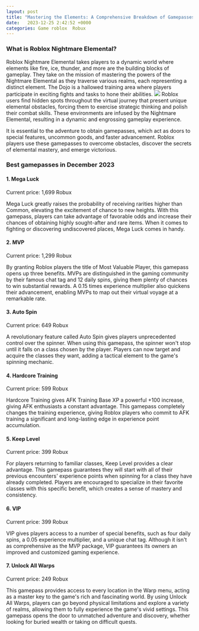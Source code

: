 ```yaml
---
layout: post
title: "Mastering the Elements: A Comprehensive Breakdown of Gamepasses in Roblox Nightmare Elemental"
date:   2023-12-25 2:42:52 +0000
categories: Game roblox  Robux
---
```


### What is Roblox Nightmare Elemental?

Roblox Nightmare Elemental takes players to a dynamic world where elements like fire, ice, thunder, and more are the building blocks of gameplay. They take on the mission of mastering the powers of the Nightmare Elemental as they traverse various realms, each representing a distinct element. The Dojo is a hallowed training area where players participate in exciting fights and tasks to hone their abilities.
![](https://staticg.sportskeeda.com/editor/2023/12/a446b-17035411688507-1920.jpg)
Roblox users find hidden spots throughout the virtual journey that present unique elemental obstacles, forcing them to exercise strategic thinking and polish their combat skills. These environments are infused by the Nightmare Elemental, resulting in a dynamic and engrossing gameplay experience.

It is essential to the adventure to obtain gamepasses, which act as doors to special features, uncommon goods, and faster advancement. Roblox players use these gamepasses to overcome obstacles, discover the secrets of elemental mastery, and emerge victorious.
### Best gamepasses in December 2023

#### 1. Mega Luck

Current price: 1,699 Robux

Mega Luck greatly raises the probability of receiving rarities higher than Common, elevating the excitement of chance to new heights. With this gamepass, players can take advantage of favorable odds and increase their chances of obtaining highly sought-after and rare items. When it comes to fighting or discovering undiscovered places, Mega Luck comes in handy.

#### 2. MVP

Current price: 1,299 Robux

By granting Roblox players the title of Most Valuable Player, this gamepass opens up three benefits. MVPs are distinguished in the gaming community by their famous chat tag and 12 daily spins, giving them plenty of chances to win substantial rewards. A 0.15 times experience multiplier also quickens their advancement, enabling MVPs to map out their virtual voyage at a remarkable rate.

#### 3. Auto Spin

Current price: 649 Robux

A revolutionary feature called Auto Spin gives players unprecedented control over the spinner. When using this gamepass, the spinner won't stop until it falls on a class chosen by the player. Players can now target and acquire the classes they want, adding a tactical element to the game's spinning mechanic.

#### 4. Hardcore Training

Current price: 599 Robux

Hardcore Training gives AFK Training Base XP a powerful +100 increase, giving AFK enthusiasts a constant advantage. This gamepass completely changes the training experience, giving Roblox players who commit to AFK training a significant and long-lasting edge in experience point accumulation.

#### 5. Keep Level

Current price: 399 Robux

For players returning to familiar classes, Keep Level provides a clear advantage. This gamepass guarantees they will start with all of their previous encounters' experience points when spinning for a class they have already completed. Players are encouraged to specialize in their favorite classes with this specific benefit, which creates a sense of mastery and consistency.

#### 6. VIP

Current price: 399 Robux

VIP gives players access to a number of special benefits, such as four daily spins, a 0.05 experience multiplier, and a unique chat tag. Although it isn't as comprehensive as the MVP package, VIP guarantees its owners an improved and customized gaming experience.

#### 7. Unlock All Warps

Current price: 249 Robux

This gamepass provides access to every location in the Warp menu, acting as a master key to the game's rich and fascinating world. By using Unlock All Warps, players can go beyond physical limitations and explore a variety of realms, allowing them to fully experience the game's vivid settings. This gamepass opens the door to unmatched adventure and discovery, whether looking for buried wealth or taking on difficult quests.